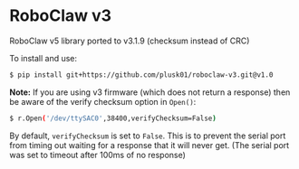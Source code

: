 RoboClaw v3
===========

RoboClaw v5 library ported to v3.1.9 (checksum instead of CRC)

To install and use:

```bash
$ pip install git+https://github.com/plusk01/roboclaw-v3.git@v1.0
```

**Note:** If you are using v3 firmware (which does not return a response) then be aware of the verify checksum option in `Open()`:

```bash
$ r.Open('/dev/ttySAC0',38400,verifyChecksum=False)
```

By default, `verifyChecksum` is set to `False`. This is to prevent the serial port from timing out waiting for a response that it will never get. (The serial port was set to timeout after 100ms of no response)
